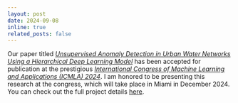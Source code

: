 ```yaml
---
layout: post
date: 2024-09-08
inline: true
related_posts: false
---
```


Our paper titled *[Unsupervised Anomaly Detection in Urban Water Networks Using a Hierarchical Deep Learning Model](https://github.com/davidperezcarrasco/Anomaly-Detection-Hierarchical-Deep-Learning-Model/blob/main/paper.pdf)*  has been accepted for publication at the prestigious *[International Congress of Machine Learning and Applications (ICMLA) 2024](https://www.icmla-conference.org/icmla24/)*. I am honored to be presenting this research at the congress, which will take place in Miami in December 2024. You can check out the full project details [here](https://davidperezcarrasco.github.io/projects/anomaly_detection/).
